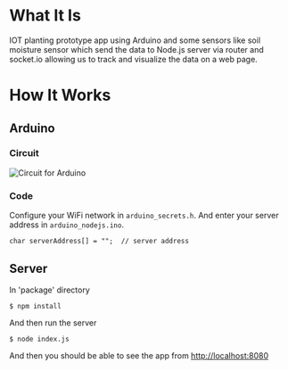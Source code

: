 # What It Is
IOT planting prototype app using Arduino and some sensors like soil moisture sensor which send the data to Node.js server via router and socket.io allowing us to track and visualize the data on a web page.

# How It Works

## Arduino
### Circuit
![Circuit for Arduino](https://s3.us-west-2.amazonaws.com/secure.notion-static.com/3bda552c-9150-49dc-ab79-6cf818fb41b1/Circuit_.png?X-Amz-Algorithm=AWS4-HMAC-SHA256&X-Amz-Credential=AKIAT73L2G45O3KS52Y5%2F20200721%2Fus-west-2%2Fs3%2Faws4_request&X-Amz-Date=20200721T044310Z&X-Amz-Expires=86400&X-Amz-Signature=298a0b6cf518a62712fb4a17745ec63a55b6d69de63f02a63bd113e981110d3e&X-Amz-SignedHeaders=host&response-content-disposition=filename%20%3D%22Circuit_.png%22)

### Code
Configure your WiFi network in `arduino_secrets.h`.
And enter your server address in `arduino_nodejs.ino`.
```
char serverAddress[] = "";  // server address
```

## Server
In 'package' directory
```
$ npm install
```
And then run the server
```
$ node index.js
```
And then you should be able to see the app from [http://localhost:8080](http://localhost:8080)
